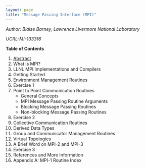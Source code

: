 ```yaml
---
layout: page
title: "Message Passing Interface (MPI)"
---
```


*Author: Blaise Barney, Lawrence Livermore National Laboratory*

*UCRL-MI-133316*

**Table of Contents**

1. [Abstract](MPI_abstract.md)
2. What is MPI?
3. LLNL MPI Implementations and Compilers
4. Getting Started
5. Environment Management Routines
6. Exercise 1
7. Point to Point Communication Routines
    * General Concepts
    * MPI Message Passing Routine Arguments
    * Blocking Message Passing Routines
    * Non-blocking Message Passing Routines
8. Exercise 2
9. Collective Communication Routines
10. Derived Data Types
11. Group and Communicator Management Routines
12. Virtual Topologies
13. A Brief Word on MPI-2 and MPI-3
14. Exercise 3
15. References and More Information
16. Appendix A: MPI-1 Routine Index
